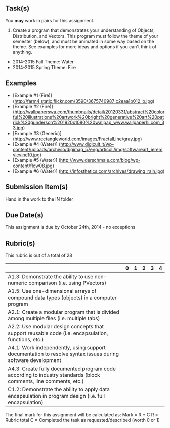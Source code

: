 Task(s)
-------
You **may** work in pairs for this assignment.

1. Create a program that demonstrates your understanding of Objects, Distribution, and Vectors.  This program must follow the theme of your semester (below), and must be animated in some way based on the theme.  See examples for more ideas and options if you can't think of anything.

* 2014-2015 Fall Theme: Water
* 2014-2015 Spring Theme: Fire

Examples
----------
* [Example #1 (Fire)] (http://farm4.static.flickr.com/3590/3675740987_c2eaa1b012_b.jpg)
* [Example #2 (Fire)] (http://wallpaperswa.com/thumbnails/detail/20120331/abstract%20colorful%20illustrations%20artwork%20bright%20generative%20art%20patrick%20gunderson%201920x1080%20wallpap_www.wallpaperhi.com_33.jpg)
* [Example #3 (Generic)] (http://www.rectangleworld.com/images/FractalLine/gray.jpg)
* [Example #4 (Water)] (http://www.digicult.it/wp-content/uploads/archivio/digimag_57eng/articoli/img/softwareart_jeremylevine10.jpg)
* [Example #5 (Water)] (http://www.derschmale.com/blog/wp-content/flow08.jpg)
* [Example #6 (Water)] (http://infosthetics.com/archives/drawing_rain.jpg)

Submission Item(s)
------------------
Hand in the work to the IN folder

Due Date(s)
-----------
This assignment is due by October 24th, 2014 - no exceptions

Rubric(s)
---------
This rubric is out of a total of 28

| | 0 | 1 | 2 | 3 | 4 |
|---| --- | --- | --- | --- | --- |
|A1.3: Demonstrate the ability to use non-numeric comparison (i.e. using PVectors) | | | | | |
|A1.5: Use one-dimensional arrays of compound data types (objects) in a computer program | | | | | |
|A2.1: Create a modular program that is divided among multiple files (i.e. multiple tabs)  | | | | | |
|A2.2: Use modular design concepts that support reusable code (i.e. encapsulation, functions, etc.)  | | | | | |
|A4.1: Work independently, using support documentation to resolve syntax issues during software development  | | | | | |
|A4.3: Create fully documented program code according to industry standards (block comments, line comments, etc.)  | | | | | |
|C1.2: Demonstrate the ability to apply data encapsulation in program design (i.e. full encapsulation)  | | | | | |

The final mark for this assignment will be calculated as:
Mark = R * C
R = Rubric total
C = Completed the task as requested/described (worth 0 or 1)

